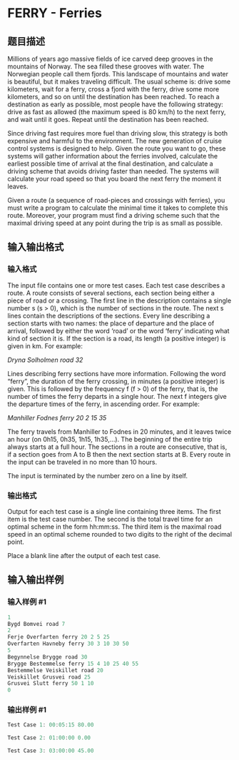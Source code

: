 # FERRY - Ferries

## 题目描述

Millions of years ago massive fields of ice carved deep grooves in the mountains of Norway. The sea filled these grooves with water. The Norwegian people call them fjords. This landscape of mountains and water is beautiful, but it makes traveling difficult. The usual scheme is: drive some kilometers, wait for a ferry, cross a fjord with the ferry, drive some more kilometers, and so on until the destination has been reached. To reach a destination as early as possible, most people have the following strategy: drive as fast as allowed (the maximum speed is 80 km/h) to the next ferry, and wait until it goes. Repeat until the destination has been reached.

Since driving fast requires more fuel than driving slow, this strategy is both expensive and harmful to the environment. The new generation of cruise control systems is designed to help. Given the route you want to go, these systems will gather information about the ferries involved, calculate the earliest possible time of arrival at the final destination, and calculate a driving scheme that avoids driving faster than needed. The systems will calculate your road speed so that you board the next ferry the moment it leaves.

Given a route (a sequence of road-pieces and crossings with ferries), you must write a program to calculate the minimal time it takes to complete this route. Moreover, your program must find a driving scheme such that the maximal driving speed at any point during the trip is as small as possible.

## 输入输出格式

### 输入格式

The input file contains one or more test cases. Each test case describes a route. A route consists of several sections, each section being either a piece of road or a crossing. The first line in the description contains a single number s (s > 0), which is the number of sections in the route. The next s lines contain the descriptions of the sections. Every line describing a section starts with two names: the place of departure and the place of arrival, followed by either the word ‘road’ or the word ‘ferry’ indicating what kind of section it is. If the section is a road, its length (a positive integer) is given in km. For example:

_Dryna Solholmen road 32_

Lines describing ferry sections have more information. Following the word “ferry”, the duration of the ferry crossing, in minutes (a positive integer) is given. This is followed by the frequency f (f > 0) of the ferry, that is, the number of times the ferry departs in a single hour. The next f integers give the departure times of the ferry, in ascending order. For example:

_Manhiller Fodnes ferry 20 2 15 35_

The ferry travels from Manhiller to Fodnes in 20 minutes, and it leaves twice an hour (on 0h15, 0h35, 1h15, 1h35,…). The beginning of the entire trip always starts at a full hour. The sections in a route are consecutive, that is, if a section goes from A to B then the next section starts at B. Every route in the input can be traveled in no more than 10 hours.

The input is terminated by the number zero on a line by itself.

### 输出格式

Output for each test case is a single line containing three items. The first item is the test case number. The second is the total travel time for an optimal scheme in the form hh:mm:ss. The third item is the maximal road speed in an optimal scheme rounded to two digits to the right of the decimal point.

Place a blank line after the output of each test case.

## 输入输出样例

### 输入样例 #1

```cpp
1
Bygd Bomvei road 7
2
Ferje Overfarten ferry 20 2 5 25
Overfarten Havneby ferry 30 3 10 30 50
5
Begynnelse Brygge road 30
Brygge Bestemmelse ferry 15 4 10 25 40 55
Bestemmelse Veiskillet road 20
Veiskillet Grusvei road 25
Grusvei Slutt ferry 50 1 10
0
```


### 输出样例 #1

```cpp
Test Case 1: 00:05:15 80.00

Test Case 2: 01:00:00 0.00

Test Case 3: 03:00:00 45.00
```


